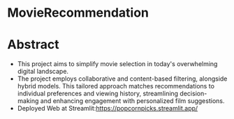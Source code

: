 # MovieRecommendation
# **Abstract**
- This project aims to simplify movie selection in today's overwhelming digital landscape. 
- The project employs collaborative and content-based filtering, alongside hybrid models. This tailored approach matches recommendations to individual preferences and viewing history, streamlining decision-making and enhancing engagement with personalized film suggestions.
- Deployed Web at Streamlit:https://popcornpicks.streamlit.app/
